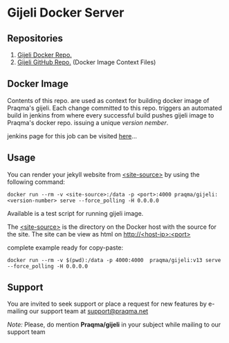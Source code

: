 Gijeli Docker Server
=============
## Repositories

1. [Gijeli Docker Repo.](https://registry.hub.docker.com/u/praqma/gijeli/)
2. [Gijeli GitHub Repo.](https://github.com/Praqma/docker-gijeli.git) (Docker Image Context Files)

## Docker Image

Contents of this repo. are used as context for building docker image of Praqma's gijeli.
Each change committed to this repo. triggers an automated build in jenkins from where every successful build pushes gijeli image to Praqma's docker repo. issuing a unique _version nember_.

jenkins page for this job can be visited [here](http://code.praqma.net/ci/view/GiJeLi/job/GiJeLi%20Docker%20Server/)...

## Usage

You can render your jekyll website from [\<site-source>]() by using the following command:

```
docker run --rm -v <site-source>:/data -p <port>:4000 praqma/gijeli:<version-number> serve --force_polling -H 0.0.0.0

```

Available is a test script for running gijeli image.

The [\<site-source>]() is the directory on the Docker host with the source for the site. The site can be view as html on [http://\<host-ip>:\<port>]()

complete example ready for copy-paste:

```
docker run --rm -v $(pwd):/data -p 4000:4000  praqma/gijeli:v13 serve --force_polling -H 0.0.0.0
```


## Support

You are invited to seek support or place a request for new features by e-mailing our support team at [support@praqma.net]()

_Note:_ Please, do mention **Praqma/gijeli** in your subject while mailing to our support team
